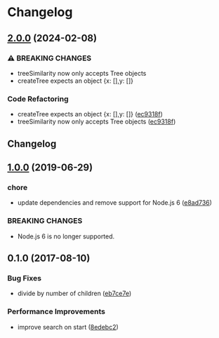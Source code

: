 # Changelog

## [2.0.0](https://github.com/mljs/tree-similarity/compare/v1.0.0...v2.0.0) (2024-02-08)


### ⚠ BREAKING CHANGES

* treeSimilarity now only accepts Tree objects
* createTree expects an object {x: [],y: []}

### Code Refactoring

* createTree expects an object {x: [],y: []} ([ec9318f](https://github.com/mljs/tree-similarity/commit/ec9318f470600cf028476ef7b37ed08c3560587d))
* treeSimilarity now only accepts Tree objects ([ec9318f](https://github.com/mljs/tree-similarity/commit/ec9318f470600cf028476ef7b37ed08c3560587d))

## Changelog

## [1.0.0](https://github.com/mljs/tree-similarity/compare/v0.1.0...v1.0.0) (2019-06-29)


### chore

* update dependencies and remove support for Node.js 6 ([e8ad736](https://github.com/mljs/tree-similarity/commit/e8ad736))


### BREAKING CHANGES

* Node.js 6 is no longer supported.



<a name="0.1.0"></a>
## 0.1.0 (2017-08-10)


### Bug Fixes

* divide by number of children ([eb7ce7e](https://github.com/mljs/tree-similarity/commit/eb7ce7e))


### Performance Improvements

* improve search on start ([8edebc2](https://github.com/mljs/tree-similarity/commit/8edebc2))

